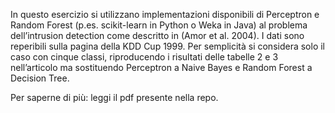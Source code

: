 In questo esercizio si utilizzano implementazioni disponibili di Perceptron e Random Forest (p.es. scikit-learn in Python o
Weka in Java) al problema dell’intrusion detection come descritto in (Amor et al. 2004). I dati sono reperibili sulla pagina
della KDD Cup 1999. Per semplicità si considera solo il caso con cinque classi, riproducendo i risultati delle
tabelle 2 e 3 nell’articolo ma sostituendo Perceptron a Naive Bayes e Random Forest a Decision Tree.

Per saperne di più: leggi il pdf presente nella repo.
